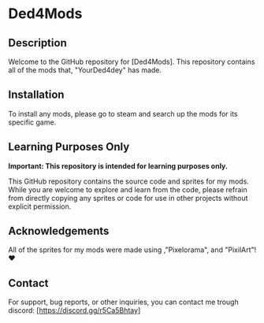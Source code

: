 # Ded4Mods
## Description
Welcome to the GitHub repository for [Ded4Mods]. This repository contains all of the mods that, "YourDed4dey" has made.

## Installation
To install any mods, please go to steam and search up the mods for its specific game.

## Learning Purposes Only
**Important: This repository is intended for learning purposes only.**

This GitHub repository contains the source code and sprites for my mods. While you are welcome to explore and learn from the code, please refrain from directly copying any sprites or code for use in other projects without explicit permission.

## Acknowledgements
All of the sprites for my mods were made using ,"Pixelorama", and "PixilArt"! ❤️

## Contact
For support, bug reports, or other inquiries, you can contact me trough discord: [https://discord.gg/r5Ca5Bhtay]
